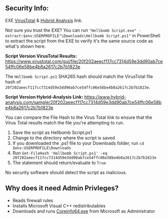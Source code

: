## Security Info:

EXE [VirusTotal](https://www.virustotal.com/gui/file/8d011305f1d11346d078d28a62b9cce74065054cf1761a8b75d7f24e82905a5d) & [Hybrid Analysis](https://www.hybrid-analysis.com/sample/8d011305f1d11346d078d28a62b9cce74065054cf1761a8b75d7f24e82905a5d) link.

Not sure you trust the EXE? You can run ``"Hellbomb Script.exe" -extract:$env:USERPROFILE"\Downloads\Hellbomb Script.ps1"`` in PowerShell to extract the script from the EXE to verify it's the same source code as what's shown here.

**Script Version VirusTotal Results:** https://www.virustotal.com/gui/file/20f202aeecf117cc7314d59e3dd90ab7ce54ffc06e58be4b8a2617c2b7b1823e

The ``Hellbomb Script.ps1`` SHA265 hash should match the VirusTotal file hash of ``20f202aeecf117cc7314d59e3dd90ab7ce54ffc06e58be4b8a2617c2b7b1823e``.

**Script Version Hybrid-Analysis Link:** https://www.hybrid-analysis.com/sample/20f202aeecf117cc7314d59e3dd90ab7ce54ffc06e58be4b8a2617c2b7b1823e

You can compare the File Hash to the Virus Total link to ensure that the Virus Total results match the file you're attempting to run.

1. Save the script as Hellbomb Script.ps1
2. Change to the directory where the script is saved
3. If you downloaded the .ps1 file to your Downloads folder, run ``cd $env:USERPROFILE\Downloads``
4. Run ``Get-FileHash 'Hellbomb Script.ps1' -eq 20f202aeecf117cc7314d59e3dd90ab7ce54ffc06e58be4b8a2617c2b7b1823e``
5. The statement should return/evaluate to ``True``

No security software should detect the script as malicious.

## Why does it need Admin Privleges?
- Reads firewall rules
- Installs Microsoft Visual C++ redistributables
- Downloads and runs [Coreinfo64.exe](https://learn.microsoft.com/en-us/sysinternals/downloads/coreinfo) from Microsoft as Administrator
